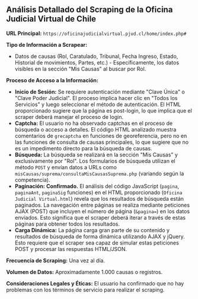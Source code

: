 


## Análisis Detallado del Scraping de la Oficina Judicial Virtual de Chile

**URL Principal:** `https://oficinajudicialvirtual.pjud.cl/home/index.php#`

**Tipo de Información a Scrapear:**
*   Datos de causas (Rol, Caratulado, Tribunal, Fecha Ingreso, Estado, Historial de movimientos, Partes, etc.) - Específicamente, los datos visibles en la sección "Mis Causas" al buscar por Rol.

**Proceso de Acceso a la Información:**
*   **Inicio de Sesión:** Se requiere autenticación mediante "Clave Única" o "Clave Poder Judicial". El proceso implica hacer clic en "Todos los Servicios" y luego seleccionar el método de autenticación. El HTML proporcionado sugiere que la página es post-login, lo que implica que el scraper deberá manejar el proceso de login.
*   **Captcha:** El usuario no ha observado captchas en el proceso de búsqueda o acceso a detalles. El código HTML analizado muestra comentarios de `grecaptcha` en funciones de georeferencia, pero no en las funciones de consulta de causas principales, lo que sugiere que no es un impedimento directo para la búsqueda de causas.
*   **Búsqueda:** La búsqueda se realizará en la sección "Mis Causas" y exclusivamente por "Rol". Los formularios de búsqueda utilizan el método `POST` y envían datos a URLs como `misCausas/suprema/consultaMisCausasSuprema.php` (variando según la competencia).
*   **Paginación:** **Confirmado.** El análisis del código JavaScript (`pagina`, `paginaAnt`, `paginaSig` funciones) en el HTML proporcionado (`Oficina Judicial Virtual.html`) revela que los resultados de búsqueda están paginados. La navegación entre páginas se realiza mediante peticiones AJAX (POST) que incluyen el número de página (`&pagina=`) en los datos enviados. Esto significa que el scraper deberá iterar a través de estas páginas para obtener todos los resultados.
*   **Carga Dinámica:** La página carga gran parte de su contenido y resultados de búsqueda de forma dinámica utilizando AJAX y jQuery. Esto requiere que el scraper sea capaz de simular estas peticiones POST y procesar las respuestas HTML/JSON.

**Frecuencia de Scraping:** Una vez al día.

**Volumen de Datos:** Aproximadamente 1.000 causas o registros.

**Consideraciones Legales y Éticas:** El usuario ha confirmado que no hay problemas con los términos de servicio para realizar el scraping.

